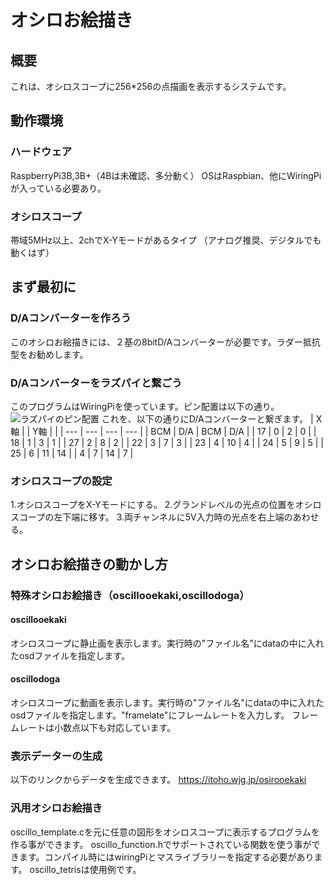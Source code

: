 # オシロお絵描き
## 概要
これは、オシロスコープに256\*256の点描画を表示するシステムです。
## 動作環境
### ハードウェア
RaspberryPi3B,3B+（4Bは未確認、多分動く）
OSはRaspbian、他にWiringPiが入っている必要あり。
### オシロスコープ
帯域5MHz以上、2chでX-Yモードがあるタイプ
（アナログ推奨、デジタルでも動くはず）
## まず最初に
### D/Aコンバーターを作ろう
このオシロお絵描きには、２基の8bitD/Aコンバーターが必要です。ラダー抵抗型をお勧めします。
### D/Aコンバーターをラズパイと繋ごう
このプログラムはWiringPiを使っています。ピン配置は以下の通り。
![ラズパイのピン配置](http://homunet.sakura.ne.jp/wp/wp-content/uploads/2016/02/e04b2f5a506284f6b1cbb3b41b93d4d9.png)
これを、以下の通りにD/Aコンバーターと繋ぎます。
| X軸 |     | Y軸 |     |
| --- | --- | --- | --- |
| BCM | D/A | BCM | D/A |
| 17  | 0   | 2   | 0   |
| 18  | 1   | 3   | 1   |
| 27  | 2   | 8   | 2   |
| 22  | 3   | 7   | 3   |
| 23  | 4   | 10  | 4   |
| 24  | 5   | 9   | 5   |
| 25  | 6   | 11  | 14  |
| 4   | 7   | 14  | 7   |

### オシロスコープの設定
1.オシロスコープをX-Yモードにする。
2.グランドレベルの光点の位置をオシロスコープの左下端に移す。
3.両チャンネルに5V入力時の光点を右上端のあわせる。
## オシロお絵描きの動かし方
### 特殊オシロお絵描き（oscillooekaki,oscillodoga）
#### oscillooekaki
オシロスコープに静止画を表示します。実行時の"ファイル名"にdataの中に入れたosdファイルを指定します。
#### oscillodoga
オシロスコープに動画を表示します。実行時の"ファイル名"にdataの中に入れたosdファイルを指定します。"framelate"にフレームレートを入力しす。
フレームレートは小数点以下も対応しています。
### 表示データーの生成
以下のリンクからデータを生成できます。
https://itoho.wjg.jp/osirooekaki
### 汎用オシロお絵描き
oscillo_template.cを元に任意の図形をオシロスコープに表示するプログラムを作る事ができます。
oscillo_function.hでサポートされている関数を使う事ができます。コンパイル時にはwiringPiとマスライブラリーを指定する必要があります。
oscillo_tetrisは使用例です。
